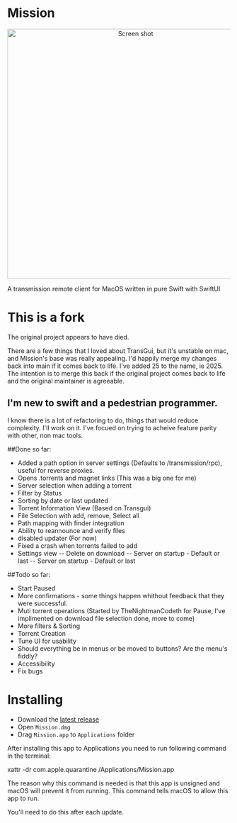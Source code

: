 # Mission
<p align="center">

<img width="564" alt="Screen shot" src="https://user-images.githubusercontent.com/6336819/185224968-145716da-4565-4c9e-bca7-38fc41e0d3aa.png">
</p>

A transmission remote client for MacOS written in pure Swift with SwiftUI

# This is a fork

The original project appears to have died. 

There are a few things that I loved about TransGui, but it's unstable on mac, and Mission's base was really appealing. I'd happily merge my changes back into main if it comes back to life.
I've added 25 to the name, ie 2025. The intention is to merge this back if the original project comes back to life and the original maintainer is agreeable.

## I'm new to swift and a pedestrian programmer.
I know there is a lot of refactoring to do, things that would reduce complexity. I'll work on it. I've focued on trying to acheive feature parity with other, non mac tools.

##Done so far:
- Added a path option in server settings (Defaults to /transmission/rpc), useful for reverse proxies.
- Opens .torrents and magnet links (This was a big one for me)
- Server selection when adding a torrent
- Filter by Status
- Sorting by date or last updated
- Torrent Information View (Based on Transgui)
- File Selection with add, remove, Select all
- Path mapping with finder integration
- Ability to reannounce and verify files
- disabled updater (For now)
- Fixed a crash when torrents failed to add
- Settings view
-- Delete on download
-- Server on startup - Default or last
-- Server on startup - Default or last

##Todo so far:
- Start Paused
- More confirmations - some things happen whithout feedback that they were successful.
- Muti torrent operations (Started by TheNightmanCodeth for Pause, I've implimented on download file selection done, more to come)
- More filters & Sorting
- Torrent Creation
- Tune UI for usability
- Should everything be in menus or be moved to buttons? Are the menu's fiddly?
- Accessibility
- Fix bugs

# Installing

- Download the [latest release](https://github.com/Steve2Go/mission25/releases)
- Open `Mission.dmg`
- Drag `Mission.app` to `Applications` folder

After installing this app to Applications you need to run following command in the terminal:

xattr -dr com.apple.quarantine /Applications/Mission.app

The reason why this command is needed is that this app is unsigned and macOS will prevent it from running.
This command tells macOS to allow this app to run.

You'll need to do this after each update.
